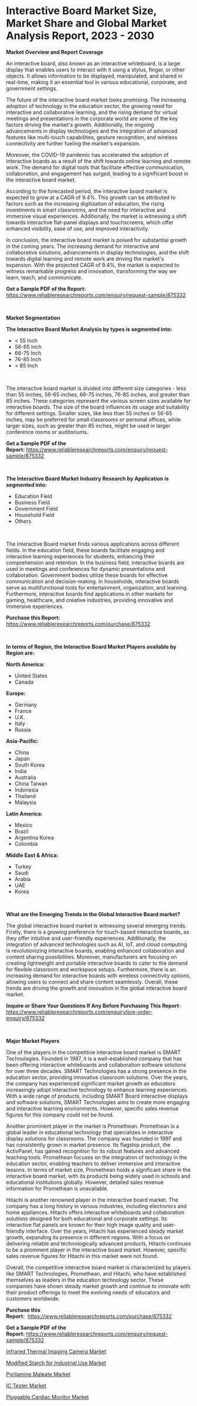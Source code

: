 <p><h1>Interactive Board Market Size, Market Share and Global Market Analysis Report, 2023 - 2030</h1></p><p><strong>Market Overview and Report Coverage</strong></p>
<p><p>An interactive board, also known as an interactive whiteboard, is a large display that enables users to interact with it using a stylus, finger, or other objects. It allows information to be displayed, manipulated, and shared in real-time, making it an essential tool in various educational, corporate, and government settings.</p><p>The future of the interactive board market looks promising. The increasing adoption of technology in the education sector, the growing need for interactive and collaborative learning, and the rising demand for virtual meetings and presentations in the corporate world are some of the key factors driving the market's growth. Additionally, the ongoing advancements in display technologies and the integration of advanced features like multi-touch capabilities, gesture recognition, and wireless connectivity are further fueling the market's expansion.</p><p>Moreover, the COVID-19 pandemic has accelerated the adoption of interactive boards as a result of the shift towards online learning and remote work. The demand for digital tools that facilitate effective communication, collaboration, and engagement has surged, leading to a significant boost in the interactive board market.</p><p>According to the forecasted period, the interactive board market is expected to grow at a CAGR of 9.4%. This growth can be attributed to factors such as the increasing digitization of education, the rising investments in smart classrooms, and the need for interactive and immersive visual experiences. Additionally, the market is witnessing a shift towards interactive flat-panel displays and touchscreens, which offer enhanced visibility, ease of use, and improved interactivity.</p><p>In conclusion, the interactive board market is poised for substantial growth in the coming years. The increasing demand for interactive and collaborative solutions, advancements in display technologies, and the shift towards digital learning and remote work are driving the market's expansion. With the projected CAGR of 9.4%, the market is expected to witness remarkable progress and innovation, transforming the way we learn, teach, and communicate.</p></p>
<p><strong>Get a Sample PDF of the Report:</strong> <a href="https://www.reliableresearchreports.com/enquiry/request-sample/875332">https://www.reliableresearchreports.com/enquiry/request-sample/875332</a></p>
<p>&nbsp;</p>
<p><strong>Market Segmentation</strong></p>
<p><strong>The Interactive Board Market Analysis by types is segmented into:</strong></p>
<p><ul><li>< 55 Inch</li><li>56-65 Inch</li><li>66-75 Inch</li><li>76-85 Inch</li><li>> 85 Inch</li></ul></p>
<p>&nbsp;</p>
<p><p>The interactive board market is divided into different size categories - less than 55 inches, 56-65 inches, 66-75 inches, 76-85 inches, and greater than 85 inches. These categories represent the various screen sizes available for interactive boards. The size of the board influences its usage and suitability for different settings. Smaller sizes, like less than 55 inches or 56-65 inches, may be preferred for small classrooms or personal offices, while larger sizes, such as greater than 85 inches, might be used in larger conference rooms or auditoriums.</p></p>
<p><strong>Get a Sample PDF of the Report:</strong>&nbsp;<a href="https://www.reliableresearchreports.com/enquiry/request-sample/875332">https://www.reliableresearchreports.com/enquiry/request-sample/875332</a></p>
<p>&nbsp;</p>
<p><strong>The Interactive Board Market Industry Research by Application is segmented into:</strong></p>
<p><ul><li>Education Field</li><li>Business Field</li><li>Government Field</li><li>Household Field</li><li>Others</li></ul></p>
<p>&nbsp;</p>
<p><p>The Interactive Board market finds various applications across different fields. In the education field, these boards facilitate engaging and interactive learning experiences for students, enhancing their comprehension and retention. In the business field, interactive boards are used in meetings and conferences for dynamic presentations and collaboration. Government bodies utilize these boards for effective communication and decision-making. In households, interactive boards serve as multifunctional tools for entertainment, organization, and learning. Furthermore, interactive boards find applications in other markets for gaming, healthcare, and creative industries, providing innovative and immersive experiences.</p></p>
<p><strong>Purchase this Report:</strong>&nbsp; <a href="https://www.reliableresearchreports.com/purchase/875332">https://www.reliableresearchreports.com/purchase/875332</a></p>
<p>&nbsp;</p>
<p><strong>In terms of Region, the Interactive Board Market Players available by Region are:</strong></p>
<p>
    <p> <strong> North America: </strong>
        <ul>
            <li>United States</li>
            <li>Canada</li>
        </ul>
        </p> 
    <p> <strong> Europe: </strong>
        <ul>
            <li>Germany</li>
            <li>France</li>
            <li>U.K.</li>
            <li>Italy</li>
            <li>Russia</li>
        </ul>
        </p> 
    <p> <strong> Asia-Pacific: </strong>
        <ul>
            <li>China</li>
            <li>Japan</li>
            <li>South Korea</li>
            <li>India</li>
            <li>Australia</li>
            <li>China Taiwan</li>
            <li>Indonesia</li>
            <li>Thailand</li>
            <li>Malaysia</li>
        </ul>
        </p> 
    <p> <strong> Latin America: </strong>
        <ul>
            <li>Mexico</li>
            <li>Brazil</li>
            <li>Argentina Korea</li>
            <li>Colombia</li>
        </ul>
        </p> 
    <p> <strong> Middle East & Africa: </strong>
        <ul>
            <li>Turkey</li>
            <li>Saudi</li>
            <li>Arabia</li>
            <li>UAE</li>
            <li>Korea</li>
        </ul>
    </p>
    </p>
<p>&nbsp;</p>
<p><strong>What are the Emerging Trends in the Global Interactive Board market?</strong></p>
<p><p>The global interactive board market is witnessing several emerging trends. Firstly, there is a growing preference for touch-based interactive boards, as they offer intuitive and user-friendly experiences. Additionally, the integration of advanced technologies such as AI, IoT, and cloud computing is revolutionizing interactive boards, enabling enhanced collaboration and content sharing possibilities. Moreover, manufacturers are focusing on creating lightweight and portable interactive boards to cater to the demand for flexible classroom and workspace setups. Furthermore, there is an increasing demand for interactive boards with wireless connectivity options, allowing users to connect and share content seamlessly. Overall, these trends are driving the growth and innovation in the global interactive board market.</p></p>
<p><strong>Inquire or Share Your Questions If Any Before Purchasing This Report</strong>- <a href="https://www.reliableresearchreports.com/enquiry/pre-order-enquiry/875332">https://www.reliableresearchreports.com/enquiry/pre-order-enquiry/875332</a></p>
<p>&nbsp;</p>
<p><strong>Major Market Players</strong></p>
<p><p>One of the players in the competitive interactive board market is SMART Technologies. Founded in 1987, it is a well-established company that has been offering interactive whiteboards and collaboration software solutions for over three decades. SMART Technologies has a strong presence in the education sector, providing innovative classroom solutions. Over the years, the company has experienced significant market growth as educators increasingly adopt interactive technology to enhance learning experiences. With a wide range of products, including SMART Board interactive displays and software solutions, SMART Technologies aims to create more engaging and interactive learning environments. However, specific sales revenue figures for this company could not be found.</p><p>Another prominent player in the market is Promethean. Promethean is a global leader in educational technology that specializes in interactive display solutions for classrooms. The company was founded in 1997 and has consistently grown in market presence. Its flagship product, the ActivPanel, has gained recognition for its robust features and advanced teaching tools. Promethean focuses on the integration of technology in the education sector, enabling teachers to deliver immersive and interactive lessons. In terms of market size, Promethean holds a significant share in the interactive board market, with its products being widely used in schools and educational institutions globally. However, detailed sales revenue information for Promethean is unavailable.</p><p>Hitachi is another renowned player in the interactive board market. The company has a long history in various industries, including electronics and home appliances. Hitachi offers interactive whiteboards and collaboration solutions designed for both educational and corporate settings. Its interactive flat panels are known for their high image quality and user-friendly interface. Over the years, Hitachi has experienced steady market growth, expanding its presence in different regions. With a focus on delivering reliable and technologically advanced products, Hitachi continues to be a prominent player in the interactive board market. However, specific sales revenue figures for Hitachi in this market were not found.</p><p>Overall, the competitive interactive board market is characterized by players like SMART Technologies, Promethean, and Hitachi, who have established themselves as leaders in the education technology sector. These companies have shown steady market growth and continue to innovate with their product offerings to meet the evolving needs of educators and customers worldwide.</p></p>
<p><strong>Purchase this Report:</strong>&nbsp;&nbsp;<a href="https://www.reliableresearchreports.com/purchase/875332">https://www.reliableresearchreports.com/purchase/875332</a></p>
<p></p>
<p><strong>Get a Sample PDF of the Report:</strong>&nbsp;<a href="https://www.reliableresearchreports.com/enquiry/request-sample/875332">https://www.reliableresearchreports.com/enquiry/request-sample/875332</a></p>
<p><p><a href="https://github.com/RoccoManning/Market-Research-Report-List-1/blob/main/infrared-thermal-imaging-camera-market.md">Infrared Thermal Imaging Camera Market</a></p><p><a href="https://medium.com/@jinkhatum1452/modified-starch-for-industrial-use-market-size-growth-forecast-2023-2030-fe1322885ba2">Modified Starch for Industrial Use Market</a></p><p><a href="https://www.linkedin.com/pulse/pyrilamine-maleate-market-research-report-provides-thorough-vo2hc/">Pyrilamine Maleate Market</a></p><p><a href="https://issuu.com/reportprime-2/docs/ic-tester-market-size-2030.pptx?fr=xKAE9_zU1NQ">IC Tester Market</a></p><p><a href="https://issuu.com/reportprime-2/docs/pluggable-cardiac-monitor-market-size-2030.pptx?fr=xKAE9_zU1NQ">Pluggable Cardiac Monitor Market</a></p></p>